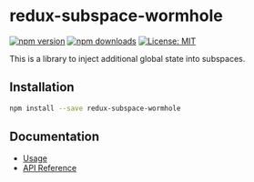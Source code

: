 # redux-subspace-wormhole

[![npm version](https://img.shields.io/npm/v/redux-subspace-wormhole.svg?style=flat-square)](https://www.npmjs.com/package/redux-subspace-wormhole)
[![npm downloads](https://img.shields.io/npm/dm/redux-subspace-wormhole.svg?style=flat-square)](https://www.npmjs.com/package/redux-subspace-wormhole)
[![License: MIT](https://img.shields.io/npm/l/redux-subspace-wormhole.svg?style=flat-square)](../../LICENSE.md)

This is a library to inject additional global state into subspaces.

## Installation

```sh
npm install --save redux-subspace-wormhole
```

## Documentation

* [Usage](/packages/redux-subspace-wormhole/docs/Usage.md)
* [API Reference](/packages/redux-subspace-wormhole/docs/api/README.md)

